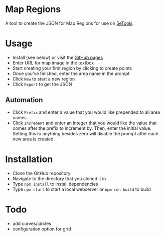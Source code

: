# Map Regions

A tool to create the JSON for Map Regions for use on [5eTools](https://5e.tools).

# Usage

* Install (see below) or visit the [GitHub pages](https://arcanistzed.github.io/map-regions)
* Enter URL for map image in the textbox
* Start creating your first region by clicking to create points
* Once you've finished, enter the area name in the prompt
* Click `New` to start a new region
* Click `Export` to get the JSON

## Automation

* Click `Prefix` and enter a value that you would like prepended to all area names
* Click `Increment` and enter an integer that you would like the value that comes after the prefix to increment by. Then, enter the initial value. Setting this to anything besides zero will disable the prompt after each new area is created.

# Installation

* Clone the GitHub repository
* Navigate to the directory that you cloned it in
* Type `npm install` to install dependencies
* Type `npm start` to start a local webserver or `npm run build` to build


# Todo
* add curves/circles
* configuration option for grid